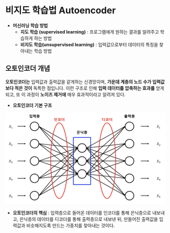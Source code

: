 # 비지도 학습법 Autoencoder

* **머신러닝 학습 방법**
  * **지도 학습 (supervised learning)** : 프로그램에게 원하는 결과를 알려주고 학습하게 하는 방법
  * **비지도 학습(unsupervised learning)** : 입력값으로부터 데이터의 특징을 찾아내는 학습 방법



## 오토인코더 개념

**오토인코더는** 입력값과 출력값을 같게하는 신경망이며, **가운데 계층의 노드 수가 입력값보다 적은 것이** 독특한 점입니다. 이런 구조로 인해 **입력 데이터를 압축하는 효과를** 얻게 되고, 또 이 과정이 **노이즈 제거에** 매우 효과적이라고 알려져 있다.



* **오토인코더 기본 구조**

<img src="../capture/autoencoderstructure.png">



* **오토인코더의 핵심** : 입력층으로 들어온 데이터를 인코더를 통해 은닉층으로 내보내고, 은닉층의 데이터를 디코더를 통해 출력층으로 내보낸 뒤, 만들어진 출력값을 입력값과 비슷해지도록 만드는 가중치를 찾아내는 것이다.